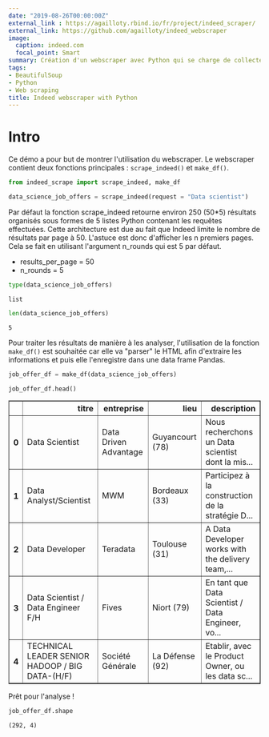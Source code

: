 ```yaml
---
date: "2019-08-26T00:00:00Z"
external_link : https://agailloty.rbind.io/fr/project/indeed_scraper/
external_link: https://github.com/agailloty/indeed_webscraper
image:
  caption: indeed.com
  focal_point: Smart
summary: Création d'un webscraper avec Python qui se charge de collecter les résultats d'offre d'emplois proposés sur Indeed au travers de une ou plusieurs requêtes puis de les préparer pour une analyse de données.
tags: 
- BeautifulSoup
- Python
- Web scraping
title: Indeed webscraper with Python
---
```

# Intro
Ce démo a pour but de montrer l'utilisation du webscraper. Le webscraper contient deux fonctions principales : `scrape_indeed()` et `make_df()`.


```python
from indeed_scrape import scrape_indeed, make_df
```


```python
data_science_job_offers = scrape_indeed(request = "Data scientist")
```

Par défaut la fonction scrape_indeed retourne environ 250 (50*5) résultats organisés sous formes de 5 listes Python contenant les requêtes effectuées.
Cette architecture est due au fait que Indeed limite le nombre de résultats par page à 50. L'astuce est donc d'afficher les n premiers pages.
Cela se fait en utilisant l'argument n_rounds qui est 5 par défaut.
- results_per_page = 50
- n_rounds = 5



```python
type(data_science_job_offers)
```




    list




```python
len(data_science_job_offers)
```




    5



Pour traiter les résultats de manière à les analyser, l'utilisation de la fonction `make_df()` est souhaitée car elle va "parser" le HTML afin d'extraire les informations et puis elle l'enregistre dans une data frame Pandas.


```python
job_offer_df = make_df(data_science_job_offers)
```


```python
job_offer_df.head()
```




<div>
<style scoped>
    .dataframe tbody tr th:only-of-type {
        vertical-align: middle;
    }

    .dataframe tbody tr th {
        vertical-align: top;
    }

    .dataframe thead th {
        text-align: right;
    }
</style>
<table border="1" class="dataframe">
  <thead>
    <tr style="text-align: right;">
      <th></th>
      <th>titre</th>
      <th>entreprise</th>
      <th>lieu</th>
      <th>description</th>
    </tr>
  </thead>
  <tbody>
    <tr>
      <th>0</th>
      <td>Data Scientist</td>
      <td>Data Driven Advantage</td>
      <td>Guyancourt (78)</td>
      <td>Nous recherchons un Data scientist dont la mis...</td>
    </tr>
    <tr>
      <th>1</th>
      <td>Data Analyst/Scientist</td>
      <td>MWM</td>
      <td>Bordeaux (33)</td>
      <td>Participez à la construction de la stratégie D...</td>
    </tr>
    <tr>
      <th>2</th>
      <td>Data Developer</td>
      <td>Teradata</td>
      <td>Toulouse (31)</td>
      <td>A Data Developer works with the delivery team,...</td>
    </tr>
    <tr>
      <th>3</th>
      <td>Data Scientist / Data Engineer F/H</td>
      <td>Fives</td>
      <td>Niort (79)</td>
      <td>En tant que Data Scientist / Data Engineer, vo...</td>
    </tr>
    <tr>
      <th>4</th>
      <td>TECHNICAL LEADER SENIOR HADOOP / BIG DATA-(H/F)</td>
      <td>Société Générale</td>
      <td>La Défense (92)</td>
      <td>Etablir, avec le Product Owner, ou les data sc...</td>
    </tr>
  </tbody>
</table>
</div>



Prêt pour l'analyse !


```python
job_offer_df.shape
```




    (292, 4)

